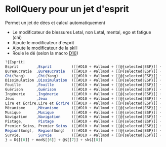 # RollQuery pour un jet d'esprit

Permet un jet de dées et calcul automatiquement 

* Le modificateur de blessures Letal, non Letal, mental, ego et fatigue (chi)
* Ajoute le modificateur d'esprit
* Ajoute le modificateur de la skill
* Roule le dé (selon la macro [D10](./ensemble-base.macroset.md#D10))

```javascript
?{Esprit|
Esprit        ,Esprit         ([[#D10 + #allmod + [[@{selected|ESP}]] + [[0]]                          ]]) |
Bureaucratie  ,Bureaucratie   ([[#D10 + #allmod + [[@{selected|ESP}]] + [[%{selected|Bureaucratie}]]   ]]) | 
Chi(Yang)     ,Chi(Yang)      ([[#D10 + #allmod + [[@{selected|ESP}]] + [[%{selected|ChiYang}]]        ]]) |
Dissimulation ,Dissimulation  ([[#D10 + #allmod + [[@{selected|ESP}]] + [[%{selected|Dissimulation}]]  ]]) |
Fouille       ,Fouille        ([[#D10 + #allmod + [[@{selected|ESP}]] + [[%{selected|Fouille}]]        ]]) |
Guérison      ,Guérison       ([[#D10 + #allmod + [[@{selected|ESP}]] + [[%{selected|Guérison}]]       ]]) |
Ingénerie     ,Ingénerie      ([[#D10 + #allmod + [[@{selected|ESP}]] + [[%{selected|Ingénerie}]]      ]]) |
Jeux          ,Jeux           ([[#D10 + #allmod + [[@{selected|ESP}]] + [[%{selected|Jeux}]]           ]]) |
Lire et Écrire,Lire et Écrire ([[#D10 + #allmod + [[@{selected|ESP}]] + [[%{selected|LireÉcrire}]]     ]]) |
Mécanisme     ,Mécanisme      ([[#D10 + #allmod + [[@{selected|ESP}]] + [[%{selected|Mécanisme}]]      ]]) |
Musique       ,Musique        ([[#D10 + #allmod + [[@{selected|ESP}]] + [[%{selected|Musique}]]        ]]) |
Navigation    ,Navigation     ([[#D10 + #allmod + [[@{selected|ESP}]] + [[%{selected|Navigation}]]     ]]) |
Pistage,       Pistage        ([[#D10 + #allmod + [[@{selected|ESP}]] + [[%{selected|Pistage}]]        ]]) |
Premier Soins, Premier Soins  ([[#D10 + #allmod + [[@{selected|ESP}]] + [[%{selected|PremierSoins}]]   ]]) |
Region(Song),  Region(Song)   ([[#D10 + #allmod + [[@{selected|ESP}]] + [[%{selected|Region_Song}]]   ]]) |
Survie,        Survie         ([[#D10 + #allmod + [[@{selected|ESP}]] + [[%{selected|Survie}]]         ]]) 
} = D$[[0]] + mod$[[6]] + @$[[7]] + sk$[[8]]
```
